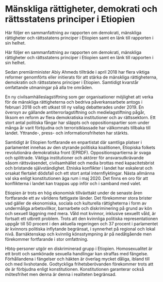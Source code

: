 # Mänskliga rättigheter, demokrati och rättsstatens principer i Etiopien

Här följer en sammanfattning av rapporten om demokrati, mänskliga rättigheter och rättsstatens principer i Etiopien samt en länk till rapporten i sin helhet.

Här följer en sammanfattning av rapporten om demokrati, mänskliga rättigheter och rättsstatens principer i Etiopien samt en länk till rapporten i sin helhet.

Sedan premiärminister Abiy Ahmeds tillträde i april 2018 har flera viktiga reformer genomförts eller initierats för att stärka de mänskliga rättigheterna, demokratin och rättsstatens principer i Etiopien. Samtidigt kvarstår omfattande utmaningar på alla tre områden.

En ny civilsamhälleslagstiftning som ger organisationer möjlighet att verka för de mänskliga rättigheterna och bedriva påverkansarbete antogs i februari 2018 och ett utkast till ny vallag debatterades under 2019. En översyn av gällande antiterrorlagstiftning och medielagstiftning pågår, liksom en reform av flera demokratiska institutioner och av rättssektorn. Ett stort antal politiska fångar har släppts och oppositionspartier som under många år varit förbjudna och terroristklassade har välkomnats tillbaka till landet. Yttrande-, press- och informationsfriheten har stärkts.

Samtidigt är Etiopien fortfarande en enpartistat där samtliga platser i parlamentet innehas av den styrande politiska koalitionen, Etiopiska folkets revolutionära demokratiska front (EPRDF). Oppositionspartierna är svaga och splittrade. Viktiga institutioner och aktörer för ansvarsutkrävande såsom rättsväsendet, civilsamhället och media brottas med kapacitetsbrist och bristande självständighet. Etniska konflikter i landet har eskalerat och orsakat flertalet dödsfall och ett stort antal internflyktingar. Nästa allmänna val ska enligt konstitutionen äga rum i maj 2020. Det finns en oro för att konflikterna i landet kan trappas upp inför och i samband med valet.

Etiopien är trots en hög ekonomisk tillväxttakt under de senaste åren fortfarande ett av världens fattigaste länder. Det förekommer stora brister vad gäller de ekonomiska, sociala och kulturella rättigheterna i form av undermåliga arbetsvillkor, barnarbete och diskriminering på grund av kön och sexuell läggning med mera. Våld mot kvinnor, inklusive sexuellt våld, är fortsatt ett utbrett problem. Trots att den kvinnliga politiska representationen uppgår till 50 procent i den aktuella regeringen och 37 procent i parlamentet är kvinnors politiska inflytande begränsat, i synnerhet på regional och lokal nivå. Barnäktenskap och kvinnlig könsstympning är på nedåtgående men förekommer fortfarande i stor omfattning.

Hbtq-personer utgör en diskriminerad grupp i Etiopien. Homosexualitet är ett brott och samkönade sexuella handlingar kan straffas med fängelse. Förhållandena i fängelser och häkten är överlag mycket dåliga, ibland till och med livshotande. Godtyckliga frihetsberövanden förekommer trots att de är förbjudna enligt konstitutionen. Konstitutionen garanterar också mötesfrihet men denna är denna i realiteten begränsad.
